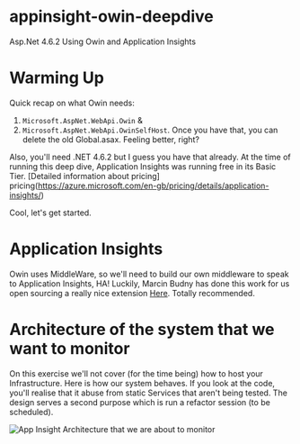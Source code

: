 # appinsight-owin-deepdive
Asp.Net 4.6.2 Using Owin and Application Insights

# Warming Up
Quick recap on what Owin needs:
1. `Microsoft.AspNet.WebApi.Owin` &
2. `Microsoft.AspNet.WebApi.OwinSelfHost`.
Once you have that, you can delete the old Global.asax. Feeling better, right? 

Also, you'll need .NET 4.6.2 but I guess you have that already.
At the time of running this deep dive, Application Insights was running free in its Basic Tier.
[Detailed information about pricing] pricing(https://azure.microsoft.com/en-gb/pricing/details/application-insights/)

Cool, let's get started.

# Application Insights

Owin uses MiddleWare, so we'll need to build our own middleware to speak to Application Insights, HA! Luckily, Marcin Budny has done this work for us open sourcing a really nice extension [Here]( https://github.com/marcinbudny/applicationinsights-owinextensions "owinextension-applicationinsight"). Totally recommended. 

# Architecture of the system that we want to monitor

On this exercise we'll not cover (for the time being) how to host your Infrastructure. 
Here is how our system behaves. If you look at the code, you'll realise that it abuse from static Services that aren't being tested.
The design serves a second purpose which is run a refactor session (to be scheduled).
 
![App Insight Architecture that we are about to monitor](https://dl.dropboxusercontent.com/u/24713287/blog/researchs/appinsight-owin-deepdive/AppInsightOwinDeepDive.jpg)
